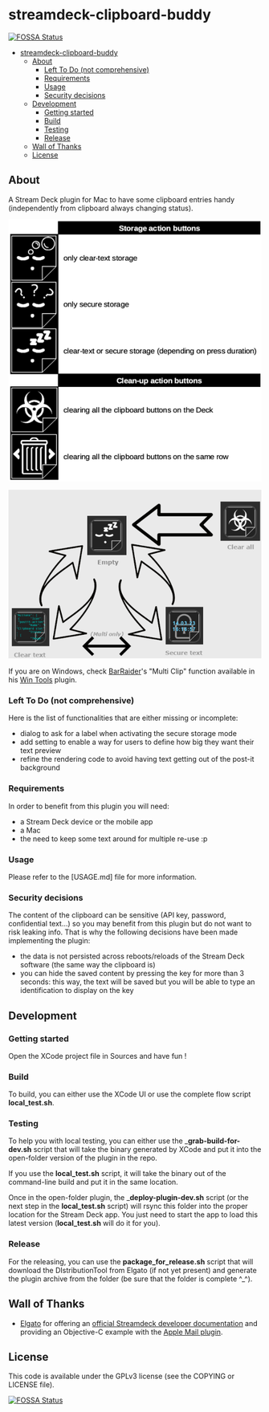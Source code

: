 # streamdeck-clipboard-buddy

[![FOSSA Status](https://app.fossa.com/api/projects/git%2Bgithub.com%2FCommit-La-Grenouille%2Fstreamdeck-clipboard-buddy.svg?type=shield)](https://app.fossa.com/projects/git%2Bgithub.com%2FCommit-La-Grenouille%2Fstreamdeck-clipboard-buddy?ref=badge_shield)

- [streamdeck-clipboard-buddy](#streamdeck-clipboard-buddy)
  - [About](#about)
    - [Left To Do (not comprehensive)](#left-to-do-not-comprehensive)
    - [Requirements](#requirements)
    - [Usage](#usage)
    - [Security decisions](#security-decisions)
  - [Development](#development)
    - [Getting started](#getting-started)
    - [Build](#build)
    - [Testing](#testing)
    - [Release](#release)
  - [Wall of Thanks](#wall-of-thanks)
  - [License](#license)

## About

A Stream Deck plugin for Mac to have some clipboard entries handy (independently from clipboard always changing status).

![Buttons inventory](Sources/net.localhost.streamdeck.clipboard-buddy.sdPlugin/previews/3-buttons-inventory.png)

![Stream Deck screenshot](Sources/net.localhost.streamdeck.clipboard-buddy.sdPlugin/previews/2-states-relationship.png)

If you are on Windows, check [BarRaider](https://github.com/BarRaider)'s "Multi Clip" function available in his [Win Tools](https://github.com/BarRaider/streamdeck-wintools) plugin.

### Left To Do (not comprehensive)

Here is the list of functionalities that are either missing or incomplete:

- dialog to ask for a label when activating the secure storage mode
- add setting to enable a way for users to define how big they want their text preview
- refine the rendering code to avoid having text getting out of the post-it background

### Requirements

In order to benefit from this plugin you will need:

- a Stream Deck device or the mobile app
- a Mac
- the need to keep some text around for multiple re-use :p

### Usage

Please refer to the [USAGE.md] file for more information.

### Security decisions

The content of the clipboard can be sensitive (API key, password, confidential text...) so you may benefit from this plugin but do not want to risk leaking info. That is why the following decisions have been made implementing the plugin:

- the data is not persisted across reboots/reloads of the Stream Deck software (the same way the clipboard is)
- you can hide the saved content by pressing the key for more than 3 seconds: this way, the text will be saved but you will be able to type an identification to display on the key

## Development

### Getting started

Open the XCode project file in Sources and have fun !

### Build

To build, you can either use the XCode UI or use the complete flow script __local_test.sh__.

### Testing

To help you with local testing, you can either use the ___grab-build-for-dev.sh__ script that will take the binary generated by XCode and put it into the open-folder version of the plugin in the repo.

If you use the __local_test.sh__ script, it will take the binary out of the command-line build and put it in the same location.

Once in the open-folder plugin, the ___deploy-plugin-dev.sh__ script (or the next step in the __local_test.sh__ script) will rsync this folder into the proper location for the Stream Deck app. You just need to start the app to load this latest version (__local_test.sh__ will do it for you).

### Release

For the releasing, you can use the __package_for_release.sh__ script that will download the DIstributionTool from Elgato (if not yet present) and generate the plugin archive from the folder (be sure that the folder is complete ^_^).

## Wall of Thanks

- [Elgato](https://www.elgato.com) for offering an [official Streamdeck developer documentation](https://developer.elgato.com/documentation/) and providing an Objective-C example with the [Apple Mail plugin](https://github.com/elgatosf/streamdeck-applemail).

## License

This code is available under the GPLv3 license (see the COPYING or LICENSE file).

[![FOSSA Status](https://app.fossa.com/api/projects/git%2Bgithub.com%2FCommit-La-Grenouille%2Fstreamdeck-clipboard-buddy.svg?type=large)](https://app.fossa.com/projects/git%2Bgithub.com%2FCommit-La-Grenouille%2Fstreamdeck-clipboard-buddy?ref=badge_large)
